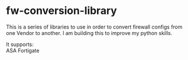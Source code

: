 # fw-conversion-library

This is a series of libraries to use in order to convert firewall configs from one Vendor to another. I am building this to improve my python skills.

It supports:  
ASA
Fortigate
